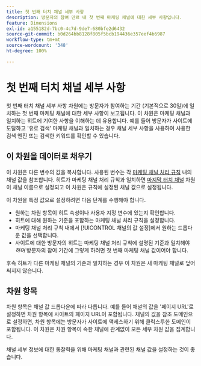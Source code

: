 ```yaml
---
title: 첫 번째 터치 채널 세부 사항
description: 방문자의 참여 만료 내 첫 번째 마케팅 채널에 대한 세부 사항입니다.
feature: Dimensions
exl-id: a155182d-7bc0-4c7d-9de7-680bfe2d6432
source-git-commit: b0d264bb8128f805f5bcb194436e357eef4b6987
workflow-type: tm+mt
source-wordcount: '348'
ht-degree: 100%

---
```


# 첫 번째 터치 채널 세부 사항

첫 번째 터치 채널 세부 사항 차원에는 방문자가 참여하는 기간 (기본적으로 30일)에 일치하는 첫 번째 마케팅 채널에 대한 세부 사항이 보고됩니다. 이 차원은 마케팅 채널과 일치하는 히트에 기여한 사항을 이해하는 데 유용합니다. 예를 들어 방문자가 사이트에 도달하고 &#39;유료 검색&#39; 마케팅 채널과 일치하는 경우 채널 세부 사항을 사용하여 사용한 검색 엔진 또는 검색한 키워드를 확인할 수 있습니다.

## 이 차원을 데이터로 채우기

이 차원은 다른 변수의 값을 복사합니다. 사용된 변수는 각 [마케팅 채널 처리 규칙](/help/admin/admin/c-manage-report-suites/c-edit-report-suites/marketing-channels/c-rules.md) 내의 채널 값을 참조합니다. 히트가 마케팅 채널 처리 규칙과 일치하면 [마지막 터치 채널](last-touch-channel.md) 차원이 채널 이름으로 설정되고 이 차원은 규칙에 설정된 채널 값으로 설정됩니다.

이 차원을 특정 값으로 설정하려면 다음 단계를 수행해야 합니다.

* 원하는 차원 항목이 히트 속성이나 사용자 지정 변수에 있는지 확인합니다.
* 히트에 대해 원하는 기준을 포함하는 마케팅 채널 처리 규칙을 설정합니다.
* 마케팅 채널 처리 규칙 내에서 [!UICONTROL 채널의 값 설정]에서 원하는 드롭다운 값을 선택합니다.
* 사이트에 대한 방문자의 히트는 마케팅 채널 처리 규칙에 설명된 기준과 일치해야 _하며_ 방문자의 참여 기간에 그렇게 하려면 첫 번째 마케팅 채널 값이어야 합니다.

후속 히트가 다른 마케팅 채널의 기준과 일치하는 경우 이 차원은 새 마케팅 채널로 덮어써지지 않습니다.

## 차원 항목

차원 항목은 채널 값 드롭다운에 따라 다릅니다. 예를 들어 채널의 값을 &#39;페이지 URL&#39;로 설정하면 차원 항목에 사이트의 페이지 URL이 포함됩니다. 채널의 값을 참조 도메인으로 설정하면, 차원 항목에는 방문자가 사이트에 액세스하기 위해 클릭스루한 도메인이 포함됩니다. 이 차원은 차원 항목이 속한 채널에 관계없이 모든 세부 차원 값을 집계합니다.

채널 세부 정보에 대한 통찰력을 위해 마케팅 채널과 관련된 채널 값을 설정하는 것이 좋습니다.
